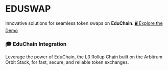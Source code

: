 # EDUSWAP

Innovative solutions for seamless token swaps on **EduChain**.
[🖥️ Explore the Demo](https://eduswap.github.io/webapp/)


### 🎓 EduChain Integration

Leverage the power of EduChain, the L3 Rollup Chain built on the Arbitrum Orbit Stack, for fast, secure, and reliable token exchanges.
